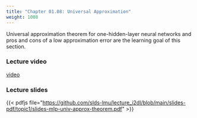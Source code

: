 ```yaml
---
title: "Chapter 01.08: Universal Approximation"
weight: 1008
---
```

Universal approximation theorem for one-hidden-layer neural networks and pros and cons of a low approximation error are the learning goal of this section.

<!--more-->

### Lecture video

[video](https://drive.google.com/file/d/1lcF_Tm5QhZohwOjbbEzSPyhL5PfF6weS/view?usp=sharing)

### Lecture slides

{{< pdfjs file="https://github.com/slds-lmu/lecture_i2dl/blob/main/slides-pdf/topic1/slides-mlp-univ-approx-theorem.pdf" >}}



